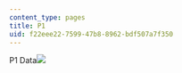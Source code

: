 ```yaml
---
content_type: pages
title: P1
uid: f22eee22-7599-47b8-8962-bdf507a7f350
---
```

P1 Data![](https://pbs.twimg.com/media/E4OzGLfX0AoMeuD.jpg)